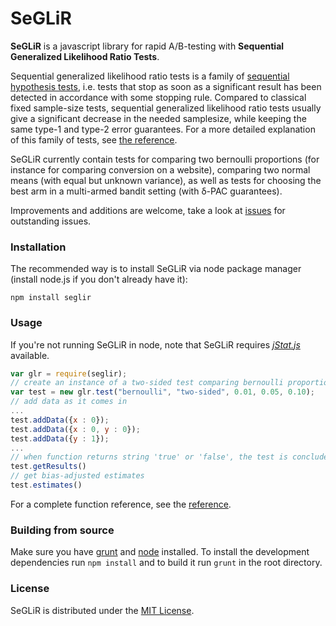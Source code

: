 SeGLiR
======

**SeGLiR** is a javascript library for rapid A/B-testing with **Sequential Generalized Likelihood Ratio Tests**.

Sequential generalized likelihood ratio tests is a family of [sequential hypothesis tests](http://en.wikipedia.org/wiki/Sequential_analysis), i.e. tests that stop as soon as a significant result has been detected in accordance with some stopping rule. Compared to classical fixed sample-size tests, sequential generalized likelihood ratio tests usually give a significant decrease in the needed samplesize, while keeping the same type-1 and type-2 error guarantees. For a more detailed explanation of this family of tests, see [the reference](http://auduno.github.io/seglir/documentation.html#math).

SeGLiR currently contain tests for comparing two bernoulli proportions (for instance for comparing conversion on a website), comparing two normal means (with equal but unknown variance), as well as tests for choosing the best arm in a multi-armed bandit setting (with δ-PAC guarantees).

Improvements and additions are welcome, take a look at [issues](https://github.com/auduno/seglir/issues) for outstanding issues.

### Installation ###

The recommended way is to install SeGLiR via node package manager (install node.js if you don't already have it):

```
npm install seglir
```

### Usage ###

If you're not running SeGLiR in node, note that SeGLiR requires [*jStat.js*](https://github.com/jstat/jstat) available.

```javascript
var glr = require(seglir);
// create an instance of a two-sided test comparing bernoulli proportions, with indifference region with size 0.01, alpha-level = 0.05, beta-level = 0.10
var test = new glr.test("bernoulli", "two-sided", 0.01, 0.05, 0.10);
// add data as it comes in
...
test.addData({x : 0});
test.addData({x : 0, y : 0});
test.addData({y : 1});
...
// when function returns string 'true' or 'false', the test is concluded
test.getResults()
// get bias-adjusted estimates
test.estimates()
```

For a complete function reference, see the [reference](http://auduno.github.io/seglir/documentation.html).

### Building from source ###

Make sure you have [grunt](http://gruntjs.com/) and [node](http://nodejs.org/download/) installed.
To install the development dependencies run ```npm install``` and to build it run ```grunt``` in the root directory.

### License ###

SeGLiR is distributed under the [MIT License](http://www.opensource.org/licenses/MIT).
